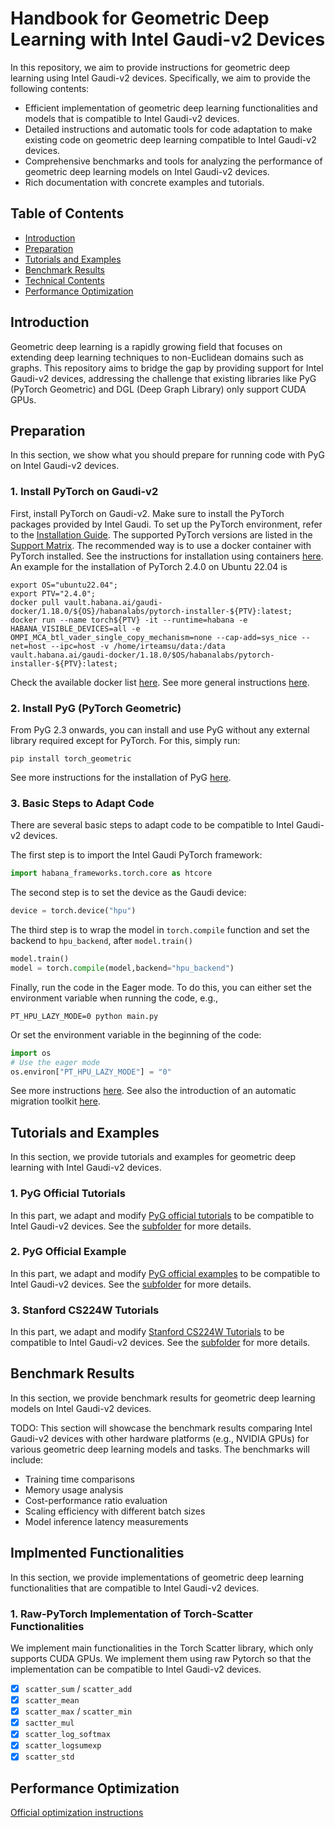 # Handbook for Geometric Deep Learning with Intel Gaudi-v2 Devices

In this repository, we aim to provide instructions for geometric deep learning using Intel Gaudi-v2 devices. Specifically, we aim to provide the following contents:

- Efficient implementation of geometric deep learning functionalities and models that is compatible to Intel Gaudi-v2 devices.
- Detailed instructions and automatic tools for code adaptation to make existing code on geometric deep learning compatible to Intel Gaudi-v2 devices.
- Comprehensive benchmarks and tools for analyzing the performance of geometric deep learning models on Intel Gaudi-v2 devices.
- Rich documentation with concrete examples and tutorials.

## Table of Contents

- [Introduction](#introduction)
- [Preparation](#preparation)
- [Tutorials and Examples](#tutorials-and-examples)
- [Benchmark Results](#benchmark-results)
- [Technical Contents](#technical-contents)
- [Performance Optimization](#performance-optimization)

## Introduction

Geometric deep learning is a rapidly growing field that focuses on extending deep learning techniques to non-Euclidean domains such as graphs.
This repository aims to bridge the gap by providing support for Intel Gaudi-v2 devices, addressing the challenge that existing libraries like PyG (PyTorch Geometric) and DGL (Deep Graph Library) only support CUDA GPUs.

## Preparation

In this section, we show what you should prepare for running code with PyG on Intel Gaudi-v2 devices.

### 1. Install PyTorch on Gaudi-v2

First, install PyTorch on Gaudi-v2. Make sure to install the PyTorch packages provided by Intel Gaudi. To set up the PyTorch environment, refer to the [Installation Guide](https://docs.habana.ai/en/latest/Installation_Guide/index.html#gaudi-installation-guide). The supported PyTorch versions are listed in the [Support Matrix](https://docs.habana.ai/en/latest/Support_Matrix/Support_Matrix.html#support-matrix). The recommended way is to use a docker container with PyTorch installed.
See the instructions for installation using containers [here](https://docs.habana.ai/en/latest/Installation_Guide/Bare_Metal_Fresh_OS.html).
An example for the installation of PyTorch 2.4.0 on Ubuntu 22.04 is

```shell
export OS="ubuntu22.04";
export PTV="2.4.0";
docker pull vault.habana.ai/gaudi-docker/1.18.0/${OS}/habanalabs/pytorch-installer-${PTV}:latest;
docker run --name torch${PTV} -it --runtime=habana -e HABANA_VISIBLE_DEVICES=all -e OMPI_MCA_btl_vader_single_copy_mechanism=none --cap-add=sys_nice --net=host --ipc=host -v /home/irteamsu/data:/data vault.habana.ai/gaudi-docker/1.18.0/$OS/habanalabs/pytorch-installer-${PTV}:latest;
```

Check the available docker list [here](https://vault.habana.ai/ui/native/gaudi-docker/).
See more general instructions [here](https://docs.habana.ai/en/latest/PyTorch/Getting_Started_with_PyTorch_and_Gaudi/Getting_Started_with_PyTorch.html).

### 2. Install PyG (PyTorch Geometric)

From PyG 2.3 onwards, you can install and use PyG without any external library required except for PyTorch. For this, simply run:

```shell
pip install torch_geometric
```

See more instructions for the installation of PyG [here](https://pytorch-geometric.readthedocs.io/en/stable/install/installation.html).

### 3. Basic Steps to Adapt Code

There are several basic steps to adapt code to be compatible to Intel Gaudi-v2 devices.

The first step is to import the Intel Gaudi PyTorch framework:

```Python
import habana_frameworks.torch.core as htcore
```

The second step is to set the device as the Gaudi device:

```Python
device = torch.device("hpu")
```

The third step is to wrap the model in `torch.compile` function and set the backend to `hpu_backend`, after `model.train()`

```Python
model.train()
model = torch.compile(model,backend="hpu_backend")
```

Finally, run the code in the Eager mode. To do this, you can either set the environment variable when running the code, e.g.,

```shell
PT_HPU_LAZY_MODE=0 python main.py
```

Or set the environment variable in the beginning of the code:

```Python
import os
# Use the eager mode
os.environ["PT_HPU_LAZY_MODE"] = "0"
```

See more instructions [here](https://docs.habana.ai/en/latest/PyTorch/Getting_Started_with_PyTorch_and_Gaudi/Getting_Started_with_PyTorch.html).
See also the introduction of an automatic migration toolkit [here](https://docs.habana.ai/en/latest/PyTorch/PyTorch_Model_Porting/GPU_Migration_Toolkit/GPU_Migration_Toolkit.html).

## Tutorials and Examples

In this section, we provide tutorials and examples for geometric deep learning with Intel Gaudi-v2 devices.

### 1. PyG Official Tutorials

In this part, we adapt and modify [PyG official tutorials](https://github.com/AntonioLonga/PytorchGeometricTutorial) to be compatible to Intel Gaudi-v2 devices.
See the [subfolder](tutorials_and_examples/pyg_tutorials/) for more details.

### 2. PyG Official Example

In this part, we adapt and modify [PyG official examples](https://pytorch-geometric.readthedocs.io/en/stable/get_started/colabs.html) to be compatible to Intel Gaudi-v2 devices.
See the [subfolder](tutorials_and_examples/pyg_examples/) for more details.

### 3. Stanford CS224W Tutorials

In this part, we adapt and modify [Stanford CS224W Tutorials](https://medium.com/stanford-cs224w) to be compatible to Intel Gaudi-v2 devices.
See the [subfolder](tutorials_and_examples/stanford_cs224w/) for more details.

## Benchmark Results

In this section, we provide benchmark results for geometric deep learning models on Intel Gaudi-v2 devices.

TODO: This section will showcase the benchmark results comparing Intel Gaudi-v2 devices with other hardware platforms (e.g., NVIDIA GPUs) for various geometric deep learning models and tasks. The benchmarks will include:

- Training time comparisons
- Memory usage analysis
- Cost-performance ratio evaluation
- Scaling efficiency with different batch sizes
- Model inference latency measurements

## Implmented Functionalities

In this section, we provide implementations of geometric deep learning functionalities that are compatible to Intel Gaudi-v2 devices.

### 1. Raw-PyTorch Implementation of Torch-Scatter Functionalities

We implement main functionalities in the Torch Scatter library, which only supports CUDA GPUs.
We implement them using raw Pytorch so that the implementation can be compatible to Intel Gaudi-v2 devices.

- [x] `scatter_sum` / `scatter_add`
- [x] `scatter_mean`
- [x] `scatter_max` / `scatter_min`
- [x] `sactter_mul`
- [x] `scatter_log_softmax`
- [x] `scatter_logsumexp`
- [x] `scatter_std`

## Performance Optimization

[Official optimization instructions](https://docs.habana.ai/en/latest/PyTorch/Model_Optimization_PyTorch/Optimization_Getting_Started.html)
